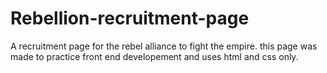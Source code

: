 # Rebellion-recruitment-page
A recruitment page for the rebel alliance to fight the empire.
this page was made to practice front end developement and uses html and css only.
